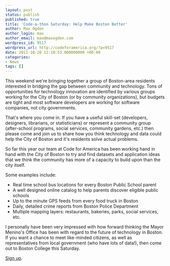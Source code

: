```yaml
---
layout: post
status: publish
published: true
title: 'Code-a-thon Saturday: Help Make Boston Better'
author: Max Ogden
author_login: max
author_email: max@maxogden.com
wordpress_id: 9517
wordpress_url: http://codeforamerica.org/?p=9517
date: 2011-10-20 12:10:53.000000000 +00:00
categories:
- News
tags: []
---
```

This weekend we're bringing together a group of Boston-area residents interested in bridging the gap between community and technology. Tons of opportunities for technology innovation are identified by various groups working for the City of Boston (or by community organizations), but budgets are tight and most software developers are working for software companies, not city governments.

That's where you come in. If you have a useful skill-set (developers, designers, librarians, or statisticians) or represent a community group (after-school programs, social services, community gardens, etc.) then please come and join us to share how you think technology and data could help the City of Boston and it's residents solve actual problems.

So far this year our team at Code for America has been working hand in hand with the City of Boston to try and find datasets and application ideas that we think the community has more of a capacity to build upon than the city itself.

Some examples include:
- Real time school bus locations for every Boston Public School parent
- A well designed online catalog to help parents discover eligible public schools
- Up to the minute GPS feeds from every food truck in Boston
- Daily, detailed crime reports from Boston Police Department
- Multiple mapping layers: restaurants, bakeries, parks, social services, etc.

I personally have been very impressed with how forward thinking the Mayor Menino's Office has been with regard to the future of technology in Boston. If you want a chance to meet like-minded citizens, as well as representatives from local government (who have lots of data!), then come out to Boston College this Saturday.

<a href="http://buildingboston.eventbrite.com">Sign up</a>.
